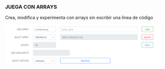 ### JUEGA CON ARRAYS

Crea, modifica y experimenta con arrays sin escribir una línea de código

![imagen](./arrayImage.png)